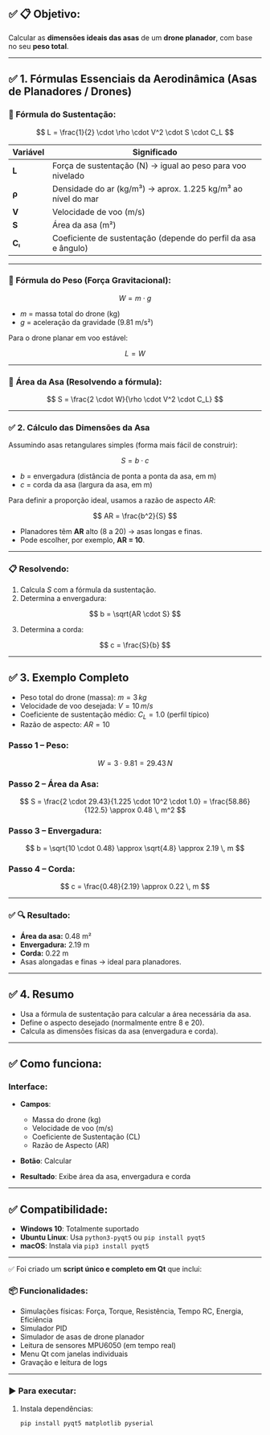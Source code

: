 ## ✅ 📋 **Objetivo:**

Calcular as **dimensões ideais das asas** de um **drone planador**, com base no seu **peso total**.

---

## ✅ 1. **Fórmulas Essenciais da Aerodinâmica (Asas de Planadores / Drones)**

### 📌 Fórmula do **Sustentação**:

$$
L = \frac{1}{2} \cdot \rho \cdot V^2 \cdot S \cdot C_L
$$

| Variável | Significado                                                    |
| -------- | -------------------------------------------------------------- |
| **L**    | Força de sustentação (N) → igual ao peso para voo nivelado     |
| **ρ**    | Densidade do ar (kg/m³) → aprox. 1.225 kg/m³ ao nível do mar   |
| **V**    | Velocidade de voo (m/s)                                        |
| **S**    | Área da asa (m²)                                               |
| **Cₗ**   | Coeficiente de sustentação (depende do perfil da asa e ângulo) |

---

### 📌 Fórmula do **Peso (Força Gravitacional)**:

$$
W = m \cdot g
$$

* $m$ = massa total do drone (kg)
* $g$ = aceleração da gravidade (9.81 m/s²)

Para o drone planar em voo estável:

$$
L = W
$$

---

### 📌 **Área da Asa (Resolvendo a fórmula):**

$$
S = \frac{2 \cdot W}{\rho \cdot V^2 \cdot C_L}
$$

---

### ✅ 2. **Cálculo das Dimensões da Asa**

Assumindo asas retangulares simples (forma mais fácil de construir):

$$
S = b \cdot c
$$

* $b$ = envergadura (distância de ponta a ponta da asa, em m)
* $c$ = corda da asa (largura da asa, em m)

Para definir a proporção ideal, usamos a razão de aspecto $AR$:

$$
AR = \frac{b^2}{S}
$$

* Planadores têm **AR** alto (8 a 20) → asas longas e finas.
* Pode escolher, por exemplo, **AR = 10**.

---

### 📋 Resolvendo:

1. Calcula $S$ com a fórmula da sustentação.
2. Determina a envergadura:

$$
b = \sqrt{AR \cdot S}
$$

3. Determina a corda:

$$
c = \frac{S}{b}
$$

---

## ✅ 3. **Exemplo Completo**

* Peso total do drone (massa): $m = 3 \, kg$
* Velocidade de voo desejada: $V = 10 \, m/s$
* Coeficiente de sustentação médio: $C_L = 1.0$ (perfil típico)
* Razão de aspecto: $AR = 10$

### Passo 1 – Peso:

$$
W = 3 \cdot 9.81 = 29.43 \, N
$$

### Passo 2 – Área da Asa:

$$
S = \frac{2 \cdot 29.43}{1.225 \cdot 10^2 \cdot 1.0} = \frac{58.86}{122.5} \approx 0.48 \, m^2
$$

### Passo 3 – Envergadura:

$$
b = \sqrt{10 \cdot 0.48} \approx \sqrt{4.8} \approx 2.19 \, m
$$

### Passo 4 – Corda:

$$
c = \frac{0.48}{2.19} \approx 0.22 \, m
$$

---

### ✅ 🔍 Resultado:

* **Área da asa:** 0.48 m²
* **Envergadura:** 2.19 m
* **Corda:** 0.22 m
* Asas alongadas e finas → ideal para planadores.

---

## ✅ 4. **Resumo**

* Usa a fórmula de sustentação para calcular a área necessária da asa.
* Define o aspecto desejado (normalmente entre 8 e 20).
* Calcula as dimensões físicas da asa (envergadura e corda).

---

## ✅ Como funciona:

### Interface:

* **Campos**:

  * Massa do drone (kg)
  * Velocidade de voo (m/s)
  * Coeficiente de Sustentação (CL)
  * Razão de Aspecto (AR)
* **Botão**: Calcular
* **Resultado**: Exibe área da asa, envergadura e corda

---

## ✅ Compatibilidade:

* **Windows 10**: Totalmente suportado
* **Ubuntu Linux**: Usa `python3-pyqt5` ou `pip install pyqt5`
* **macOS**: Instala via `pip3 install pyqt5`

---
✅ Foi criado um **script único e completo em Qt** que inclui:

### 📦 Funcionalidades:

* Simulações físicas: Força, Torque, Resistência, Tempo RC, Energia, Eficiência
* Simulador PID
* Simulador de asas de drone planador
* Leitura de sensores MPU6050 (em tempo real)
* Menu Qt com janelas individuais
* Gravação e leitura de logs

---

### ▶️ Para executar:

1. Instala dependências:

   ```bash
   pip install pyqt5 matplotlib pyserial
   ```




